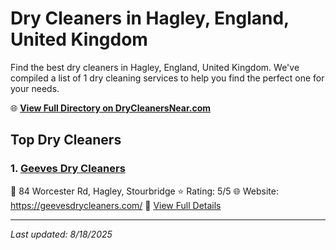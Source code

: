 # Dry Cleaners in Hagley, England, United Kingdom

Find the best dry cleaners in Hagley, England, United Kingdom. We've compiled a list of 1 dry cleaning services to help you find the perfect one for your needs.

🌐 **[View Full Directory on DryCleanersNear.com](https://drycleanersnear.com/city/United%20Kingdom/England/Hagley)**

## Top Dry Cleaners

### 1. [Geeves Dry Cleaners](https://drycleanersnear.com/dryCleaner/68994eb23a581657721ff0e1/geeves-dry-cleaners)
📍 84 Worcester Rd, Hagley, Stourbridge
⭐ Rating: 5/5
🌐 Website: https://geevesdrycleaners.com/
🔗 [View Full Details](https://drycleanersnear.com/dryCleaner/68994eb23a581657721ff0e1/geeves-dry-cleaners)


---

*Last updated: 8/18/2025*
